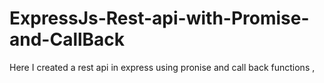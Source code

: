# ExpressJs-Rest-api-with-Promise-and-CallBack

Here I created a rest api in express using pronise and call back functions ,
